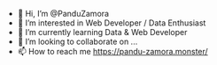 - 👋 Hi, I’m @PanduZamora
- 👀 I’m interested in Web Developer / Data Enthusiast
- 🌱 I’m currently learning Data & Web Developer
- 💞️ I’m looking to collaborate on ...
- 📫 How to reach me https://pandu-zamora.monster/

<!---
PanduZamora/PanduZamora is a ✨ special ✨ repository because its `README.md` (this file) appears on your GitHub profile.
You can click the Preview link to take a look at your changes.
--->
